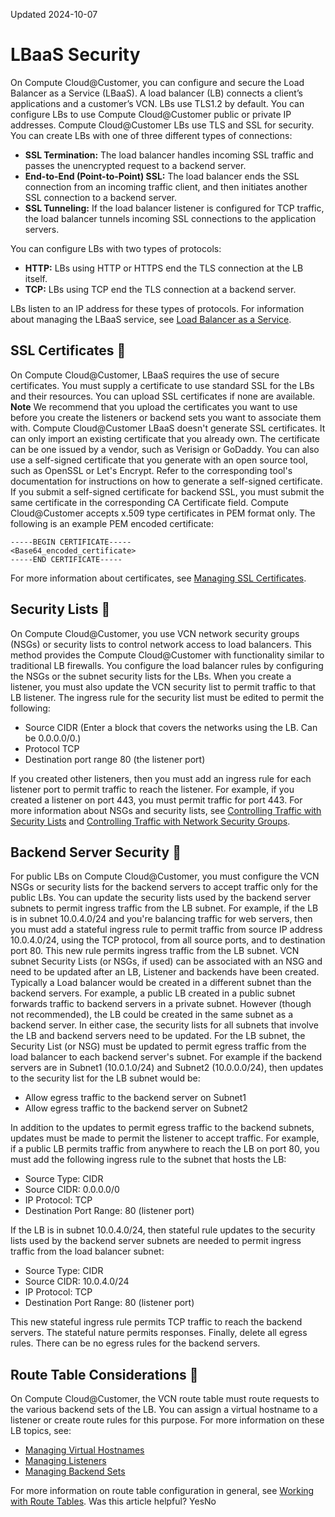 Updated 2024-10-07
# LBaaS Security
On Compute Cloud@Customer, you can configure and secure the Load Balancer as a Service (LBaaS).
A load balancer (LB) connects a client’s applications and a customer’s VCN. LBs use TLS1.2 by default. You can configure LBs to use Compute Cloud@Customer public or private IP addresses.
Compute Cloud@Customer LBs use TLS and SSL for security. You can create LBs with one of three different types of connections:
  * **SSL Termination:** The load balancer handles incoming SSL traffic and passes the unencrypted request to a backend server.
  * **End-to-End (Point-to-Point) SSL:** The load balancer ends the SSL connection from an incoming traffic client, and then initiates another SSL connection to a backend server.
  * **SSL Tunneling:** If the load balancer listener is configured for TCP traffic, the load balancer tunnels incoming SSL connections to the application servers.


You can configure LBs with two types of protocols:
  * **HTTP:** LBs using HTTP or HTTPS end the TLS connection at the LB itself.
  * **TCP:** LBs using TCP end the TLS connection at a backend server.


LBs listen to an IP address for these types of protocols. 
For information about managing the LBaaS service, see [Load Balancer as a Service](https://docs.oracle.com/en-us/iaas/compute-cloud-at-customer/topics/lbaas/load-balancer-as-a-service.htm#load-balancer-as-a-service "On Compute Cloud@Customer, you can configure the Load Balancing service \(LBaaS\) to automatically distribute network traffic.").
## SSL Certificates 🔗 
On Compute Cloud@Customer, LBaaS requires the use of secure certificates. You must supply a certificate to use standard SSL for the LBs and their resources. You can upload SSL certificates if none are available. 
**Note** We recommend that you upload the certificates you want to use before you create the listeners or backend sets you want to associate them with.
Compute Cloud@Customer LBaaS doesn't generate SSL certificates. It can only import an existing certificate that you already own. The certificate can be one issued by a vendor, such as Verisign or GoDaddy. You can also use a self-signed certificate that you generate with an open source tool, such as OpenSSL or Let's Encrypt. Refer to the corresponding tool's documentation for instructions on how to generate a self-signed certificate.
If you submit a self-signed certificate for backend SSL, you must submit the same certificate in the corresponding CA Certificate field.
Compute Cloud@Customer accepts x.509 type certificates in PEM format only. The following is an example PEM encoded certificate:
```
-----BEGIN CERTIFICATE-----
<Base64_encoded_certificate>
-----END CERTIFICATE-----
```

For more information about certificates, see [Managing SSL Certificates](https://docs.oracle.com/en-us/iaas/compute-cloud-at-customer/topics/lbaas/ssl-certificates.htm#ssl-certificates "On Compute Cloud@Customer, you can use secure socket layer \(SSL\) certificates with your load balancer.").
## Security Lists 🔗 
On Compute Cloud@Customer, you use VCN network security groups (NSGs) or security lists to control network access to load balancers. This method provides the Compute Cloud@Customer with functionality similar to traditional LB firewalls. You configure the load balancer rules by configuring the NSGs or the subnet security lists for the LBs. 
When you create a listener, you must also update the VCN security list to permit traffic to that LB listener. 
The ingress rule for the security list must be edited to permit the following:
  * Source CIDR (Enter a block that covers the networks using the LB. Can be 0.0.0.0/0.)
  * Protocol TCP
  * Destination port range 80 (the listener port)


If you created other listeners, then you must add an ingress rule for each listener port to permit traffic to reach the listener. For example, if you created a listener on port 443, you must permit traffic for port 443.
For more information about NSGs and security lists, see [Controlling Traffic with Security Lists](https://docs.oracle.com/en-us/iaas/compute-cloud-at-customer/topics/network/controlling-traffic-with-security-lists.htm#controlling-traffic-with-security-lists "On Compute Cloud@Customer, both security lists and network security groups \(NSGs\) are types of virtual firewalls for your compute instances. Both security lists and NSGs define network security rules that decide which types of traffic are allowed in and out of instances \(VNICs\).") and [Controlling Traffic with Network Security Groups](https://docs.oracle.com/en-us/iaas/compute-cloud-at-customer/topics/network/controlling-traffic-with-network-security-groups.htm#controlling-traffic-with-network-security-groups "On Compute Cloud@Customer, both network security groups \(NSGs\) and security lists are types of virtual firewalls for your compute instances. Both NSGs and security lists define network security rules that decide which types of traffic are allowed in and out of instances \(VNICs\).").
## Backend Server Security 🔗 
For public LBs on Compute Cloud@Customer, you must configure the VCN NSGs or security lists for the backend servers to accept traffic only for the public LBs. You can update the security lists used by the backend server subnets to permit ingress traffic from the LB subnet. 
For example, if the LB is in subnet 10.0.4.0/24 and you're balancing traffic for web servers, then you must add a stateful ingress rule to permit traffic from source IP address 10.0.4.0/24, using the TCP protocol, from all source ports, and to destination port 80. This new rule permits ingress traffic from the LB subnet.
VCN subnet Security Lists (or NSGs, if used) can be associated with an NSG and need to be updated after an LB, Listener and backends have been created. Typically a Load balancer would be created in a different subnet than the backend servers. For example, a public LB created in a public subnet forwards traffic to backend servers in a private subnet. 
However (though not recommended), the LB could be created in the same subnet as a backend server. In either case, the security lists for all subnets that involve the LB and backend servers need to be updated. 
For the LB subnet, the Security List (or NSG) must be updated to permit egress traffic from the load balancer to each backend server's subnet. For example if the backend servers are in Subnet1 (10.0.1.0/24) and Subnet2 (10.0.0.0/24), then updates to the security list for the LB subnet would be:
  * Allow egress traffic to the backend server on Subnet1
  * Allow egress traffic to the backend server on Subnet2


In addition to the updates to permit egress traffic to the backend subnets, updates must be made to permit the listener to accept traffic. For example, if a public LB permits traffic from anywhere to reach the LB on port 80, you must add the following ingress rule to the subnet that hosts the LB:
  * Source Type: CIDR
  * Source CIDR: 0.0.0.0/0
  * IP Protocol: TCP
  * Destination Port Range: 80 (listener port)


If the LB is in subnet 10.0.4.0/24, then stateful rule updates to the security lists used by the backend server subnets are needed to permit ingress traffic from the load balancer subnet: 
  * Source Type: CIDR
  * Source CIDR: 10.0.4.0/24
  * IP Protocol: TCP
  * Destination Port Range: 80 (listener port)


This new stateful ingress rule permits TCP traffic to reach the backend servers. The stateful nature permits responses.
Finally, delete all egress rules. There can be no egress rules for the backend servers.
## Route Table Considerations 🔗 
On Compute Cloud@Customer, the VCN route table must route requests to the various backend sets of the LB. You can assign a virtual hostname to a listener or create route rules for this purpose. 
For more information on these LB topics, see:
  * [Managing Virtual Hostnames](https://docs.oracle.com/en-us/iaas/compute-cloud-at-customer/topics/lbaas/virtual-hostnames.htm#virtual-hostnames "On Compute Cloud@Customer, you can use virtual hostnames with a load balancer for one or more listeners.")
  * [Managing Listeners](https://docs.oracle.com/en-us/iaas/compute-cloud-at-customer/topics/lbaas/managing-listeners.htm#managing-listeners "On Compute Cloud@Customer, you can use listeners to check for incoming traffic on the load balancer IP address.")
  * [Managing Backend Sets](https://docs.oracle.com/en-us/iaas/compute-cloud-at-customer/topics/lbaas/backend-sets.htm#backend-sets "On Compute Cloud@Customer, you an use backend sets to create logical entities consisting of a load balancing policy, health check policy, and a list of backend servers for a load balancer resource.")


For more information on route table configuration in general, see [Working with Route Tables](https://docs.oracle.com/en-us/iaas/compute-cloud-at-customer/topics/network/working-with-route-tables.htm#working-with-route-tables "On Compute Cloud@Customer,"). 
Was this article helpful?
YesNo

